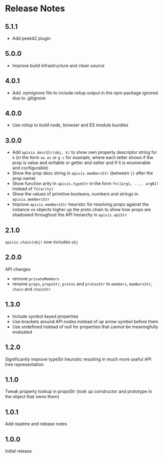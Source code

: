# Release Notes

## 5.1.1

- Add peek42 plugin

## 5.0.0

- Improve build infrastructure and clean source

## 4.0.1

- Add .npmignore file to include rollup output in the npm package ignored due to .gitignore

## 4.0.0

- Use rollup to build node, browser and ES module bundles

## 3.0.0

- Add `apivis.descStr(obj, k)` to show own property descriptor string for `k` (in the form `vw ec` or `g c` for example, where each letter shows if the prop is value and writable or getter and setter and if it is enumerable and configurable)
- Show the prop desc string in `apivis.membersStr` (between `{}` after the prop name)
- Show function arity in `apivis.typeStr` in the form `fn([arg1, ..., argN])` instead of `fn(arity)`
- Show the values of primitive booleans, numbers and strings in `apivis.membersStr`
- Improve `apivis.membersStr` heuristic for resolving props against the instance vs objects higher up the proto chain to show how props are shadowed throughout the API hierarchy in `apivis.apiStr`

## 2.1.0

`apivis.chain(obj)` now includes `obj`

## 2.0.0

API changes

- remove `privateMembers`
- rename `props`, `propsStr`, `protos` and `protosStr` to `members`, `membersStr`, `chain` and `chainStr`

## 1.3.0

- Include symbol keyed properties
- Use brackets around API nodes instead of up arrow symbol before them
- Use undefined instead of null for properties that cannot be meaningfully evaluated

## 1.2.0

Significantly improve typeStr heuristic resulting in much more useful API tree representation

## 1.1.0

Tweak property lookup in propsStr (look up constructor and prototype in the object that owns them)

## 1.0.1

Add readme and release notes

## 1.0.0

Initial release
